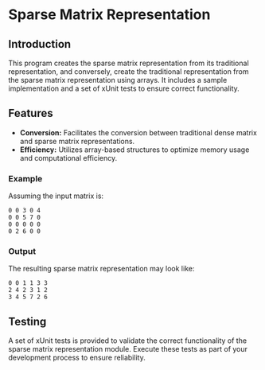# Sparse Matrix Representation

## Introduction
This program creates the sparse matrix representation from its traditional representation, and conversely, create the traditional representation from the sparse matrix representation using arrays. 
It includes a sample implementation and a set of xUnit tests to ensure correct functionality.

## Features
- **Conversion:** Facilitates the conversion between traditional dense matrix and sparse matrix representations.
- **Efficiency:** Utilizes array-based structures to optimize memory usage and computational efficiency.

### Example
Assuming the input matrix is:
```
0 0 3 0 4            
0 0 5 7 0
0 0 0 0 0
0 2 6 0 0
```

### Output
The resulting sparse matrix representation may look like:
```
0 0 1 1 3 3
2 4 2 3 1 2
3 4 5 7 2 6
```
## Testing

A set of xUnit tests is provided to validate the correct functionality of the sparse matrix representation module. Execute these tests as part of your development process to ensure reliability.
